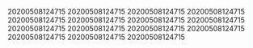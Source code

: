 20200508124715
20200508124715
20200508124715
20200508124715
20200508124715
20200508124715
20200508124715
20200508124715
20200508124715
20200508124715
20200508124715
20200508124715
20200508124715
20200508124715
20200508124715

